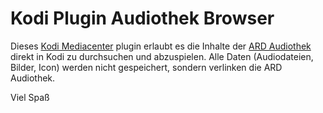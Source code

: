 # Kodi Plugin Audiothek Browser

[1]: https://kodi.tv/
[2]: https://www.ardaudiothek.de/

Dieses [Kodi Mediacenter][1] plugin erlaubt es die Inhalte der [ARD Audiothek][2] direkt in Kodi zu durchsuchen und abzuspielen. Alle Daten (Audiodateien, Bilder, Icon) werden nicht gespeichert, sondern verlinken die ARD Audiothek.

Viel Spaß
